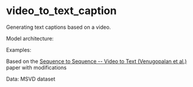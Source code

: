 # video_to_text_caption
Generating text captions based on a video. 

Model architecture:


Examples:


Based on the [Sequence to Sequence -- Video to Text (Venugopalan et al.)](https://arxiv.org/abs/1505.00487) paper with modifications


Data:
MSVD dataset


